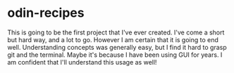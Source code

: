 # odin-recipes
This is going to be the first project that I've ever created. I've come a short but hard way, and a lot to go. However I am certain that it is going to end well. Understanding concepts was generally easy, but I find it hard to grasp git and the terminal. Maybe it's because I have been using GUI for years. I am confident that I'll understand this usage as well!